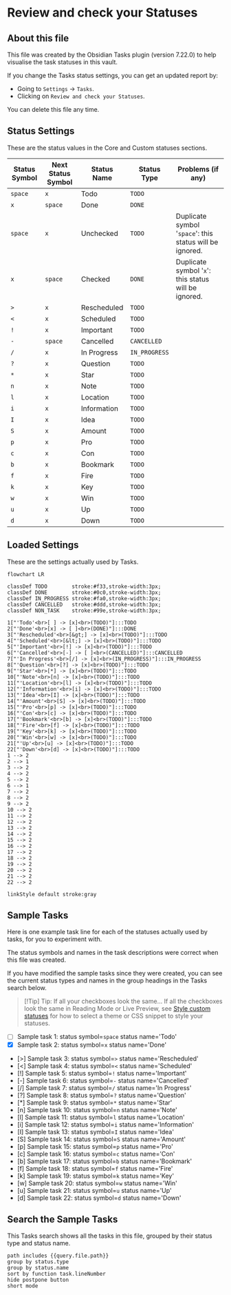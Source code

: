 # Review and check your Statuses

## About this file

This file was created by the Obsidian Tasks plugin (version 7.22.0) to help visualise the task statuses in this vault.

If you change the Tasks status settings, you can get an updated report by:

- Going to `Settings` -> `Tasks`.
- Clicking on `Review and check your Statuses`.

You can delete this file any time.

## Status Settings

<!--
Switch to Live Preview or Reading Mode to see the table.
If there are any Markdown formatting characters in status names, such as '*' or '_',
Obsidian may only render the table correctly in Reading Mode.
-->

These are the status values in the Core and Custom statuses sections.

| Status Symbol | Next Status Symbol | Status Name | Status Type | Problems (if any) |
| ----- | ----- | ----- | ----- | ----- |
| `space` | `x` | Todo | `TODO` |  |
| `x` | `space` | Done | `DONE` |  |
| `space` | `x` | Unchecked | `TODO` | Duplicate symbol '`space`': this status will be ignored. |
| `x` | `space` | Checked | `DONE` | Duplicate symbol '`x`': this status will be ignored. |
| `>` | `x` | Rescheduled | `TODO` |  |
| `<` | `x` | Scheduled | `TODO` |  |
| `!` | `x` | Important | `TODO` |  |
| `-` | `space` | Cancelled | `CANCELLED` |  |
| `/` | `x` | In Progress | `IN_PROGRESS` |  |
| `?` | `x` | Question | `TODO` |  |
| `*` | `x` | Star | `TODO` |  |
| `n` | `x` | Note | `TODO` |  |
| `l` | `x` | Location | `TODO` |  |
| `i` | `x` | Information | `TODO` |  |
| `I` | `x` | Idea | `TODO` |  |
| `S` | `x` | Amount | `TODO` |  |
| `p` | `x` | Pro | `TODO` |  |
| `c` | `x` | Con | `TODO` |  |
| `b` | `x` | Bookmark | `TODO` |  |
| `f` | `x` | Fire | `TODO` |  |
| `k` | `x` | Key | `TODO` |  |
| `w` | `x` | Win | `TODO` |  |
| `u` | `x` | Up | `TODO` |  |
| `d` | `x` | Down | `TODO` |  |

## Loaded Settings

<!-- Switch to Live Preview or Reading Mode to see the diagram. -->

These are the settings actually used by Tasks.

```mermaid
flowchart LR

classDef TODO        stroke:#f33,stroke-width:3px;
classDef DONE        stroke:#0c0,stroke-width:3px;
classDef IN_PROGRESS stroke:#fa0,stroke-width:3px;
classDef CANCELLED   stroke:#ddd,stroke-width:3px;
classDef NON_TASK    stroke:#99e,stroke-width:3px;

1["'Todo'<br>[ ] -> [x]<br>(TODO)"]:::TODO
2["'Done'<br>[x] -> [ ]<br>(DONE)"]:::DONE
3["'Rescheduled'<br>[&gt;] -> [x]<br>(TODO)"]:::TODO
4["'Scheduled'<br>[&lt;] -> [x]<br>(TODO)"]:::TODO
5["'Important'<br>[!] -> [x]<br>(TODO)"]:::TODO
6["'Cancelled'<br>[-] -> [ ]<br>(CANCELLED)"]:::CANCELLED
7["'In Progress'<br>[/] -> [x]<br>(IN_PROGRESS)"]:::IN_PROGRESS
8["'Question'<br>[?] -> [x]<br>(TODO)"]:::TODO
9["'Star'<br>[*] -> [x]<br>(TODO)"]:::TODO
10["'Note'<br>[n] -> [x]<br>(TODO)"]:::TODO
11["'Location'<br>[l] -> [x]<br>(TODO)"]:::TODO
12["'Information'<br>[i] -> [x]<br>(TODO)"]:::TODO
13["'Idea'<br>[I] -> [x]<br>(TODO)"]:::TODO
14["'Amount'<br>[S] -> [x]<br>(TODO)"]:::TODO
15["'Pro'<br>[p] -> [x]<br>(TODO)"]:::TODO
16["'Con'<br>[c] -> [x]<br>(TODO)"]:::TODO
17["'Bookmark'<br>[b] -> [x]<br>(TODO)"]:::TODO
18["'Fire'<br>[f] -> [x]<br>(TODO)"]:::TODO
19["'Key'<br>[k] -> [x]<br>(TODO)"]:::TODO
20["'Win'<br>[w] -> [x]<br>(TODO)"]:::TODO
21["'Up'<br>[u] -> [x]<br>(TODO)"]:::TODO
22["'Down'<br>[d] -> [x]<br>(TODO)"]:::TODO
1 --> 2
2 --> 1
3 --> 2
4 --> 2
5 --> 2
6 --> 1
7 --> 2
8 --> 2
9 --> 2
10 --> 2
11 --> 2
12 --> 2
13 --> 2
14 --> 2
15 --> 2
16 --> 2
17 --> 2
18 --> 2
19 --> 2
20 --> 2
21 --> 2
22 --> 2

linkStyle default stroke:gray
```


## Sample Tasks

Here is one example task line for each of the statuses actually used by tasks, for you to experiment with.

The status symbols and names in the task descriptions were correct when this file was created.

If you have modified the sample tasks since they were created, you can see the current status types and names in the group headings in the Tasks search below.

> [!Tip] Tip: If all your checkboxes look the same...
> If all the checkboxes look the same in Reading Mode or Live Preview, see [Style custom statuses](https://publish.obsidian.md/tasks/How+To/Style+custom+statuses) for how to select a theme or CSS snippet to style your statuses.

- [ ] Sample task 1: status symbol=`space` status name='Todo'
- [x] Sample task 2: status symbol=`x` status name='Done'
- [>] Sample task 3: status symbol=`>` status name='Rescheduled'
- [<] Sample task 4: status symbol=`<` status name='Scheduled'
- [!] Sample task 5: status symbol=`!` status name='Important'
- [-] Sample task 6: status symbol=`-` status name='Cancelled'
- [/] Sample task 7: status symbol=`/` status name='In Progress'
- [?] Sample task 8: status symbol=`?` status name='Question'
- [*] Sample task 9: status symbol=`*` status name='Star'
- [n] Sample task 10: status symbol=`n` status name='Note'
- [l] Sample task 11: status symbol=`l` status name='Location'
- [i] Sample task 12: status symbol=`i` status name='Information'
- [I] Sample task 13: status symbol=`I` status name='Idea'
- [S] Sample task 14: status symbol=`S` status name='Amount'
- [p] Sample task 15: status symbol=`p` status name='Pro'
- [c] Sample task 16: status symbol=`c` status name='Con'
- [b] Sample task 17: status symbol=`b` status name='Bookmark'
- [f] Sample task 18: status symbol=`f` status name='Fire'
- [k] Sample task 19: status symbol=`k` status name='Key'
- [w] Sample task 20: status symbol=`w` status name='Win'
- [u] Sample task 21: status symbol=`u` status name='Up'
- [d] Sample task 22: status symbol=`d` status name='Down'

## Search the Sample Tasks

This Tasks search shows all the tasks in this file, grouped by their status type and status name.

```tasks
path includes {{query.file.path}}
group by status.type
group by status.name
sort by function task.lineNumber
hide postpone button
short mode
```
